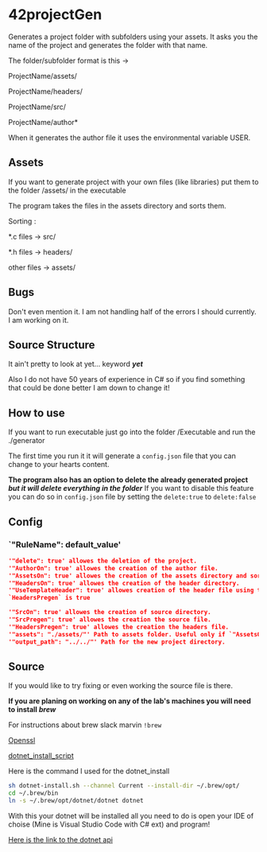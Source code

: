 # 42projectGen

Generates a project folder with subfolders using your assets.
It asks you the name of the project and generates the folder with that name.

The folder/subfolder format is this ->

ProjectName/assets/

ProjectName/headers/

ProjectName/src/

ProjectName/author*

When it generates the author file it uses the environmental variable USER.

## Assets

If you want to generate project with your own files (like libraries) put them to the folder /assets/ in the executable

The program takes the files in the assets directory and sorts them.

Sorting :

*.c files -> src/

*.h files -> headers/

other files -> assets/

## Bugs

Don't even mention it. I am not handling half of the errors I should currently. I am working on it.

## Source Structure

It ain't pretty to look at yet... keyword **_yet_**

Also I do not have 50 years of experience in C# so if you find something that could be done better I am down to change it!

## How to use

If you want to run executable just go into the folder /Executable and run the ./generator

The first time you run it it will generate a `config.json` file that you can change to your hearts content.

**The program also has an option to delete the already generated project _but it will delete everything in the folder_**
If you want to disable this feature you can do so in `config.json` file by setting the `delete:true` to `delete:false`

## Config

### `"RuleName": default_value'

```json
'"delete": true' allowes the deletion of the project.
'"AuthorOn": true' allowes the creation of the author file.
'"AssetsOn": true' allowes the creation of the assets directory and sorting files into it.
'"HeadersOn": true' allowes the creation of the header directory.
'"UseTemplateHeader": true' allowes creation of the header file using the `template.h` file. Works only when
`HeadersPregen` is true

'"SrcOn": true' allowes the creation of source directory.
'"SrcPregen": true' allowes the creation the source file.
'"HeadersPregen": true' allowes the creation the headers file.
'"assets": "./assets/"' Path to assets folder. Useful only if `"AssetsOn"` is true
'"output_path": "../../"' Path for the new project directory.
```

## Source

If you would like to try fixing or even working the source file is there.

**If you are planing on working on any of the lab's machines you will need to install _brew_**

For instructions about brew slack marvin `!brew`

[Openssl](http://brewformulas.org/Openssl)

[dotnet_install_script](https://dot.net/v1/dotnet-install.sh)

Here is the command I used for the dotnet_install

```sh
sh dotnet-install.sh --channel Current --install-dir ~/.brew/opt/
cd ~/.brew/bin
ln -s ~/.brew/opt/dotnet/dotnet dotnet
```

With this your dotnet will be installed all you need to do is open your IDE of choise (Mine is Visual Studio Code with C# ext) and program!

[Here is the link to the dotnet api](https://docs.microsoft.com/en-us/dotnet/core/tools/dotnet?tabs=netcore21)
